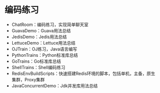 # 编码练习

- ChatRoom：编码练习，实现简单聊天室
- GuavaDemo：Guava用法总结
- JedisDemo：Jedis用法总结
- LettuceDemo：Lettuce用法总结
- OJTrain：OJ练习，Java语言编写
- PythonTrains：Python标准库总结
- GoTrains：Go标准库总结
- ShellTrains：Shell编码练习
- RedisEnvBuildScripts：快速搭建Redis环境的脚本，包括单机，主备，原生集群，Proxy集群
- JavaConcurrentDemo：Jdk并发库用法总结